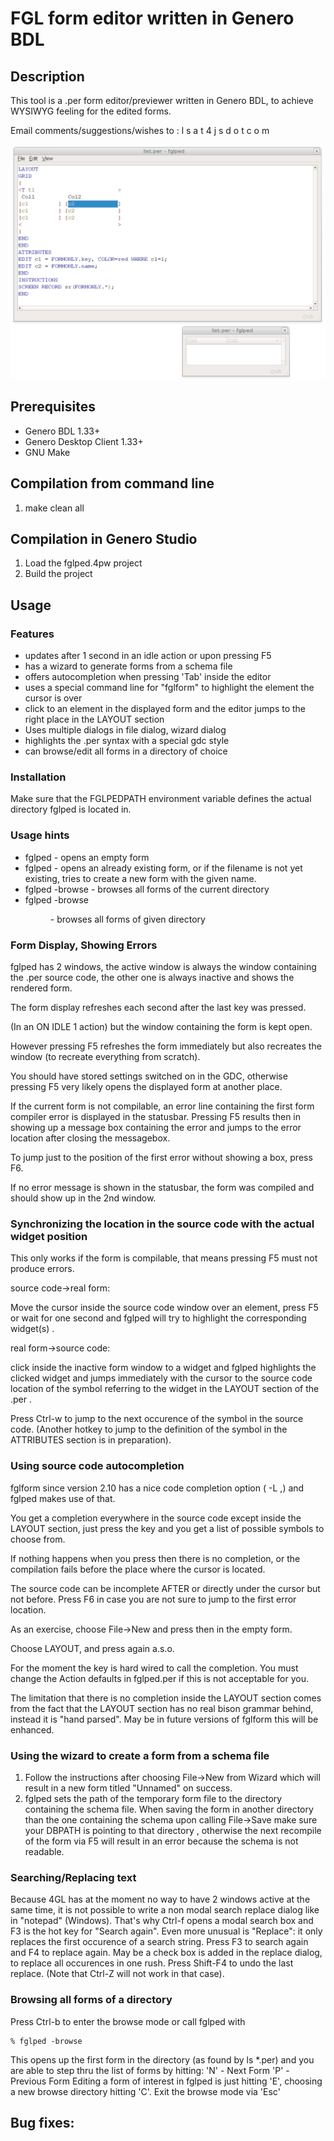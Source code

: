 # FGL form editor written in Genero BDL

## Description

This tool is a .per form editor/previewer written in Genero BDL, to achieve
WYSIWYG feeling for the edited forms.

Email comments/suggestions/wishes to : l s a t 4 j s d o t c o m

![Genero FGL Form Editor (GDC)](https://github.com/FourjsGenero/tool_fglped/raw/master/docs/fglped-screen-001.png)


## Prerequisites

* Genero BDL 1.33+
* Genero Desktop Client 1.33+
* GNU Make

## Compilation from command line

1. make clean all

## Compilation in Genero Studio

1. Load the fglped.4pw project
2. Build the project

## Usage

### Features

- updates after 1 second in an idle action or upon pressing F5
- has a wizard to generate forms from a schema file
- offers autocompletion when pressing 'Tab' inside the editor
- uses a special command line for "fglform" to highlight the element the cursor is over
- click to an element in the displayed form and the editor jumps to the right place in the LAYOUT section
- Uses multiple dialogs in file dialog, wizard dialog
- highlights the .per syntax with a special gdc style
- can browse/edit all forms in a directory of choice


### Installation

Make sure that the FGLPEDPATH environment variable defines the actual directory
fglped is located in.

### Usage hints

- fglped                - opens an empty form
- fglped <formname>     - opens an already existing form, or if the filename is not yet existing, tries to create a new form with the given name.
- fglped -browse        - browses all forms of the current directory
- fglped -browse <dir>  - browses all forms of given directory



### Form Display, Showing Errors

fglped has 2 windows, the active window is always the window containing the .per
source code, the other one is always inactive and shows the rendered form.

The form display refreshes each second after the last key was pressed.

(In an ON IDLE 1 action) but the window containing the form is kept open.

However pressing F5 refreshes the form immediately but also recreates the
window (to recreate everything from scratch).

You should have stored settings switched on in the GDC, otherwise pressing F5
very likely opens the displayed form at another place.

If the current form is not compilable, an error line containing the first form
compiler error is displayed in the statusbar. Pressing F5 results then in showing
up a message box containing the error and jumps to the error location after
closing the messagebox.

To jump just to the position of the first error without showing a box, press F6.

If no error message is shown in the statusbar, the form was compiled and should
show up in the 2nd window. 


### Synchronizing the location in the source code with the actual widget position

This only works if the form is compilable, that means pressing F5 must not
produce errors.

source code->real form:

Move the cursor inside the source code window over an element, press F5 or wait
for one second and fglped will try to highlight the corresponding widget(s) .

real form->source code:

click inside the inactive form window to a widget and fglped highlights the
clicked widget and jumps immediately with the cursor to the source code location
of the symbol referring to the widget in the LAYOUT section of the .per . 

Press Ctrl-w to jump to the next occurence of the symbol in the source code.
(Another hotkey to jump to the definition of the symbol in the ATTRIBUTES section
is in preparation).


### Using source code autocompletion

fglform since version 2.10 has a nice code completion option ( -L <line>,<column>)
and fglped makes use of that.

You get a completion everywhere in the source code except inside the LAYOUT section,
just press the <Tab> key and you get a list of possible symbols to choose from.

If nothing happens when you press <Tab> then there is no completion, or the
compilation fails before the place where the cursor is located.

The source code can be incomplete AFTER or directly under the cursor but not before.
Press F6 in case you are not sure to jump to the first error location.

As an exercise, choose File->New and press then <Tab> in the empty form.

Choose LAYOUT, and press again <Tab> a.s.o.

For the moment the <Tab> key is hard wired to call the completion. You must change
the Action defaults in fglped.per if this is not acceptable for you.

The limitation that there is no completion inside the LAYOUT section comes from the
fact that the LAYOUT section has no real bison grammar behind, instead it is "hand
parsed". May be in future versions of fglform this will be enhanced.

### Using the wizard to create a form from a schema file

1. Follow the instructions after choosing  File->New from Wizard which will result in a new form titled "Unnamed" on success.
2. fglped sets the path of the temporary form file to the directory containing the schema file. When saving the form in another directory than the one containing the schema upon calling File->Save make sure your DBPATH is pointing to that directory , otherwise the next recompile of the form via F5 will result in an error because the schema is not readable.

### Searching/Replacing text

Because 4GL has at the moment no way to have 2 windows active at the same time,
it is not possible to write a non modal search replace dialog like in "notepad"
(Windows). That's why Ctrl-f opens a modal search box and F3 is the hot key for
"Search again". Even more unusual is "Replace": it only replaces the first
occurence of a search string.  Press F3 to search again and F4 to replace again.
May be a check box is added in the replace dialog, to replace all occurences in
one rush. Press Shift-F4 to undo the last replace. (Note that Ctrl-Z will not
work in that case).

### Browsing all forms of a directory

Press Ctrl-b to enter the browse mode or call fglped with

```
% fglped -browse
```

This opens up the first form in the directory (as found by ls \*.per) and you
are able to step thru the list of forms by hitting:
'N' - Next Form
'P' - Previous Form
Editing a form of interest in fglped is just hitting 'E', choosing a new browse
directory hitting 'C'. Exit the browse mode via 'Esc'

## Bug fixes:
